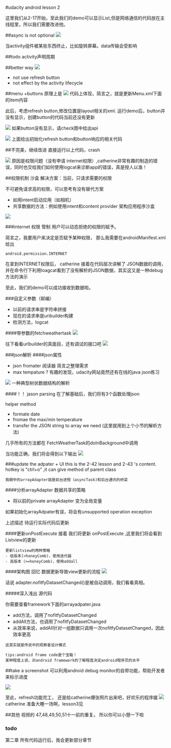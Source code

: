 #udacity android lesson 2

这里我们从2-17开始，至此我们的demo可以显示List,但是网络通信的代码放在主线程里，所以我们需要改进他。

##async is not optional
![](2_20_asysnc_issue.jpg)

当activity组件被某些东西终止，比如旋转屏幕。data传输会受影响

##todo activity声明周期

##better way
 ![](2_22_syncAdapter.jpg)
 
- not use refresh button
- not effect by the activity lifecycle

##menu +buttons
原理上是
![](2_22_menu.jpg)
代码上体现，简言之，就是更新Menu.xml下面的item内容

此后，考虑refresh button,修改位置是layout相关的xml.
运行demo后，button并没有显示，创建button的代码当前还没有更新


![](2_26_fragment.jpg)
如果button没有显示，请check图中给出api

![](2_26_refresh_codes.jpg)
上面给出初始化refresh button和button响应的相关代码

##不完美，继续改进
直接运行以上代码，crash

![](2_28_reason.jpg)
原因是权限问题（没有申请 internet权限）,catherine非常有趣的制造的错误，同时也交给我们如何使用logcat来诊断app的错误，真是授人以渔！



##权限机制 沙盒
解决方案：当前，只请求需要的权限

不可避免请求高的权限，可以思考有没有替代方案
- 如用intent启动应用（如相机）
- 共享数据的方法：例如使用intent和content provider 架构应用程序沙盒

![](2_31_need_permission_gps.jpg)
 
###internet 权限 管制
用户可以动态拒绝的权限的赋予。

简言之，我要用户来决定是否赋予某种权限，
那么我需要在androidManifest.xml给出
```
android.permission.INTERNET
```
在拿到INTERNET权限后，
catherine 接着在代码层次讲解了 JSON数据的调用，并在命令行下利用loagcat看到了没有解析的JSON数据，其实这又是一种debug方法的演示

至此，我们的demo可以成功接收到数据啦。

###自定义参数（邮编）
- 以前的请求串是字符串拼接
- 现在的请求串是uribuilder构建
- 检测方法，logcat

####带参数的fetchweathertask 
![](2_35_post_param_code.jpg)

往下看看urlbuilder的真面目，还有调试的接口吧
![](2_35_post_param_code_urlbuilder.jpg)

###json解析
####json属性
- json fromater      阅读器
简言之整理需求
- max tempature ?
有趣的发现，udacity网站竟然还有在线的java json练习

![](2_39_jsonCode.jpg)
一种典型树状数据结构的解析

####！！ jason parsing 
在了解基础后，我们将有3个函数处理json

helper method
-  formate date
-  fromae the max/min temperature
-  transfer the JSON string to array we need (这里就用到上个小节的解析方法)

几乎所有的方法都在  FetchWeatherTask的doInBackground中调用

当功能正确，我们将会得到以下输出
![](2_40_parse_result.jpg)

###update the adpater + UI
this is the 2-42 lesson and 2-43 's content.
hotkey is "ctrl+o" ,it can give method of parent class
```
我眼中的arrayAdapter就是前台进程（asyncTask)和后台通讯的桥梁
```

####分析arrayAdapter
数据共享的策略
-   将以前的private arrayAdapter 变为全局变量

如果初始化arrayAdpater有误，将会有unsupported operation exception

上述描述 待运行实际代码后更新
 
####更新onPostExecute
 接着 我们将更新 onPostExecute
 ,这里我们将会看到Listview的更新
 
```
更新listview的两种策略
- 低版本(<honeyComb)，使用迭代器
- 高版本（>=honeyComb)，使用addall
```

####架构图 回忆
数据更新导致view更新的流程
![](2_44_adpternotify_internal.jpg)

话说 adapter.nofitfyDatasetChanged()是被自动调用，我们看看真相。

#####深入浅出 源代码

你需要查看framework下面的arrayadpater.java

- add方法，调用了nofitfyDatasetChanged
- addAll方法，也调用了nofitfyDatasetChanged
- 从效率来说，addAll针对一组数据只调用一次nofitfyDatasetChanged，因此效率更高

```
这其实就是传说中的观察者设计模式
```

```
tips:android frame code是个宝箱！
某种程度上说，对android framework的了解程度决定android程序员的水平
```

##take a screenshot
可以利用android debug monitor的自带功能，帮助开发者来标示进度

![](2_45_sreenCap.jpg)

至此，refresh功能完工，
还是给catherine爆张照片出来吧，好欢乐的程序媛
![](2_46_done.jpg)
catherine 准备大睡一场啊，lesson3见

##其他
视频的 47,48,49,50,51十一前的重复。
所以你可以小憩一下啦
### todo
第二章 所有代码运行后，我会更新部分章节





 
 











